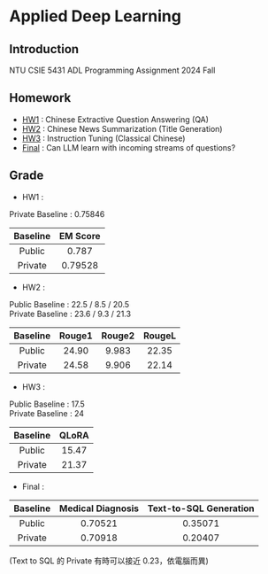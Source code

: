 # Applied Deep Learning

## Introduction

NTU CSIE 5431 ADL Programming Assignment 2024 Fall

## Homework

- [HW1](./hw1/README.md) : Chinese Extractive Question Answering (QA)
- [HW2](./hw2/README.md) : Chinese News Summarization (Title Generation)
- [HW3](./hw3/README.md) : Instruction Tuning (Classical Chinese)
- [Final](./final/README.md) : Can LLM learn with incoming streams of questions?

## Grade

- HW1 :

Private Baseline : 0.75846  

| Baseline | EM Score |
|:--------:|:--------:|
|  Public  |  0.787   |
| Private  | 0.79528  |

- HW2 :

Public Baseline : 22.5 / 8.5 / 20.5  
Private Baseline : 23.6 / 9.3 / 21.3  

| Baseline | Rouge1 | Rouge2 | RougeL |
|:--------:|:------:|:------:|:------:|
|  Public  | 24.90  | 9.983  | 22.35  |
| Private  | 24.58  | 9.906  | 22.14  |

- HW3 :

Public Baseline : 17.5  
Private Baseline : 24  

| Baseline | QLoRA |
|:--------:|:-----:|
|  Public  | 15.47 |
| Private  | 21.37 |

- Final :

| Baseline | Medical Diagnosis | Text-to-SQL Generation |
|:--------:|:-----------------:|:----------------------:|
|  Public  |      0.70521      |        0.35071         |
| Private  |      0.70918      |        0.20407         |

(Text to SQL 的 Private 有時可以接近 0.23，依電腦而異)
